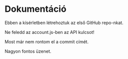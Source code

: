 # Dokumentáció

Ebben a kísérletben létrehoztuk az első GitHub repo-nkat.

Ne feledd az account.js-ben az API kulcsot!

Most már nem rontom el a commit címét.

Nagyon fontos üzenet.
